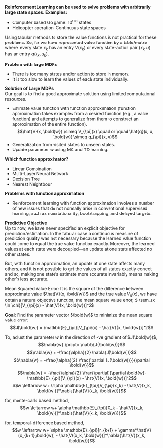 **Reinforcement Learning can be used to solve problems with arbitrarily large state spaces. Examples:**
* Computer based Go game: $10^{170}$ states
* Helicopter operation: Continuous state spaces

Using tabular methods to store the value functions is not practical for these problems. So, far we have represented value function by a table/matrix where, every state $x_k$ has an entry $V(x_k)$ or every state-action pair $(x_k, u)$ has an entry $q(x_k, u_k)$.

**Problem with large MDPs**
* There is too many states and/or action to store in memory.
* It is too slow to learn the values of each state individually. 

**Solution of Large MDPs** \
Our goal is to find a good approximate solution using limited computational resources.
* Estimate value function with function approximation (function approximation takes examples from a desired function (e.g., a value function) and attempts to generalize from them to construct an approximation of the entire function). \
$$\hat{V}(x, \bold{w}) \simeq V_{\pi}(x) \quad or \quad \hat{q}(x, u, \bold{w}) \simeq q_{\pi}(x, u)$$
* Generalization from visited states to unseen states.
* Update parameter $w$ using MC and TD learning.

**Which function approximator?**
* Linear Combination
* Multi-Layer Neural Network
* Decision Tree
* Nearest Neightbour

**Problems with function approximation**
* Reinforcement learning with function approximation involves a number of new issues that do not normally arise in conventional supervised learning, such as nonstationarity, bootstrapping, and delayed targets.

**Predictive Objective** \
Up to now, we have never specified an explicit objective for prediction/estimation. In the tabular case a continuous measure of prediction quality was not necessary because the learned value function could come to equal the true value function exactly. Moreover, the learned values at each state were decoupled—an update at one state affected no other states. 

But, with function approximation, an update at one state affects many others, and it is not possible to get the values of all states exactly correct and so, making one state’s estimate more accurate invariably means making
other's less accurate. 

Mean Squared Value Error: It is the square of the difference between approximate value $\hat{V}(x, \bold{w})$ and the true value $V_{\pi}(x)$, we have obtain a natural objective function, the mean square value error, 
$ \sum_{x \in \chi}[V_{\pi}(x) - \hat{V}(x, \bold{w})]^2$

**Goal**: Find the parameter vector $\bold{w}$ to minimize the mean square value error:
$$J(\bold{w}) = \mathbb{E}_{\pi}[V_{\pi}(x) - \hat{V}(x, \bold{w})]^2$$

To, adjust the parameter $w$ in the direction of -ve gradient of $J(\bold{w})$,
$$\nabla{w} \propto \nabla{J(\bold{w})}$$
$$\nabla{w} = -\frac{\alpha}{2} \nabla{J(\bold{w})}$$
$$\nabla{w} = -\frac{\alpha}{2} \frac{\partial {J(\bold{w})}}{\partial \bold{w}}$$
$$\nabla{w} = -\frac{\alpha}{2} \frac{\partial}{\partial \bold{w}} \mathbb{E}_{\pi}[V_{\pi}(x) - \hat{V}(x, \bold{w})]^2$$
$$w \leftarrow w+ \alpha \mathbb{E}_{\pi}[V_{\pi}(x_k) - \hat{V}(x_k, \bold{w})]*\nabla{\hat{V}(x_k, \bold{w})}$$

for, monte-carlo based method,
$$w \leftarrow w+ \alpha \mathbb{E}_{\pi}[G_k - \hat{V}(x_k, \bold{w})]*\nabla{\hat{V}(x_k, \bold{w})}$$

for, temporal-difference based method,
$$w \leftarrow w+ \alpha \mathbb{E}_{\pi}[r_{k+1} + \gamma*\hat{V}(x_{k+1},\bold{w}) - \hat{V}(x_k, \bold{w})]*\nabla{\hat{V}(x_k, \bold{w})}$$